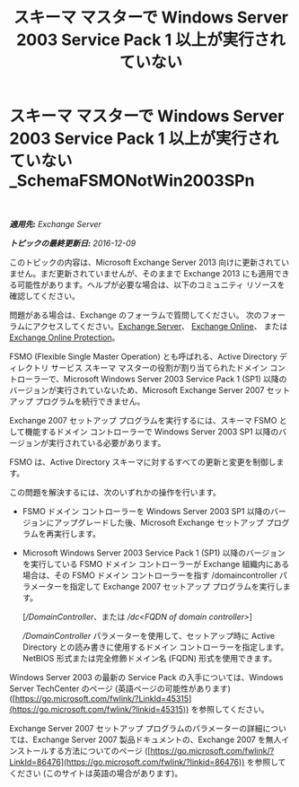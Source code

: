 ﻿---
title: 'スキーマ マスターで Windows Server 2003 Service Pack 1 以上が実行されていない'
TOCTitle: スキーマ マスターで Windows Server 2003 Service Pack 1 以上が実行されていない_SchemaFSMONotWin2003SPn
ms:assetid: 644a85ca-7b36-4ed0-bd21-c64f2742df70
ms:mtpsurl: https://technet.microsoft.com/ja-jp/library/ms.exch.setupreadiness.schemafsmonotwin2003spn(v=EXCHG.150)
ms:contentKeyID: 48269593
ms.date: 04/24/2018
mtps_version: v=EXCHG.150
ms.translationtype: HT
---

# スキーマ マスターで Windows Server 2003 Service Pack 1 以上が実行されていない\_SchemaFSMONotWin2003SPn

 

_**適用先:** Exchange Server_

_**トピックの最終更新日:** 2016-12-09_

このトピックの内容は、Microsoft Exchange Server 2013 向けに更新されていません。まだ更新されていませんが、そのままで Exchange 2013 にも適用できる可能性があります。ヘルプが必要な場合は、以下のコミュニティ リソースを確認してください。

問題がある場合は、Exchange のフォーラムで質問してください。 次のフォーラムにアクセスしてください。[Exchange Server](https://go.microsoft.com/fwlink/p/?linkid=60612)、 [Exchange Online](https://go.microsoft.com/fwlink/p/?linkid=267542)、 または [Exchange Online Protection](https://go.microsoft.com/fwlink/p/?linkid=285351)。

FSMO (Flexible Single Master Operation) とも呼ばれる、Active Directory ディレクトリ サービス スキーマ マスターの役割が割り当てられたドメイン コントローラーで、Microsoft Windows Server 2003 Service Pack 1 (SP1) 以降のバージョンが実行されていないため、Microsoft Exchange Server 2007 セットアップ プログラムを続行できません。

Exchange 2007 セットアップ プログラムを実行するには、スキーマ FSMO として機能するドメイン コントローラーで Windows Server 2003 SP1 以降のバージョンが実行されている必要があります。

FSMO は、Active Directory スキーマに対するすべての更新と変更を制御します。

この問題を解決するには、次のいずれかの操作を行います。

  - FSMO ドメイン コントローラーを Windows Server 2003 SP1 以降のバージョンにアップグレードした後、Microsoft Exchange セットアップ プログラムを再実行します。

  - Microsoft Windows Server 2003 Service Pack 1 (SP1) 以降のバージョンを実行している FSMO ドメイン コントローラーが Exchange 組織内にある場合は、その FSMO ドメイン コントローラーを指す /domaincontroller パラメーターを指定して Exchange 2007 セットアップ プログラムを実行します。
    
    \[*/DomainController*、または */dc\<FQDN of domain controller\>*\]
    
    */DomainController* パラメーターを使用して、セットアップ時に Active Directory との読み書きに使用するドメイン コントローラーを指定します。NetBIOS 形式または完全修飾ドメイン名 (FQDN) 形式を使用できます。

Windows Server 2003 の最新の Service Pack の入手については、Windows Server TechCenter のページ (英語ページの可能性があります) ([https://go.microsoft.com/fwlink/?LinkId=45315](https://go.microsoft.com/fwlink/?linkid=45315)) を参照してください。

Exchange Server 2007 セットアップ プログラムのパラメーターの詳細については、Exchange Server 2007 製品ドキュメントの、Exchange 2007 を無人インストールする方法についてのページ ([https://go.microsoft.com/fwlink/?LinkId=86476](https://go.microsoft.com/fwlink/?linkid=86476)) を参照してください (このサイトは英語の場合があります)。

